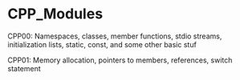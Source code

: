 # CPP_Modules

CPP00: Namespaces, classes, member functions, stdio streams,
initialization lists, static, const, and some other basic
stuf

CPP01: Memory allocation, pointers to members,
references, switch statement
